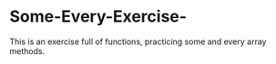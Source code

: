 # Some-Every-Exercise-
This is an exercise full of functions, practicing some and every array methods. 
